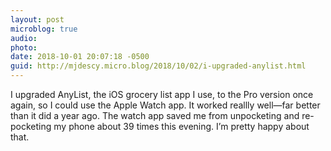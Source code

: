 ```yaml
---
layout: post
microblog: true
audio: 
photo: 
date: 2018-10-01 20:07:18 -0500
guid: http://mjdescy.micro.blog/2018/10/02/i-upgraded-anylist.html
---
```

I upgraded AnyList, the iOS grocery list app I use, to the Pro version once again, so I could use the Apple Watch app. It worked reallly well—far better than it did a year ago. The watch app saved me from unpocketing and re-pocketing my phone about 39 times this evening. I’m pretty happy about that.
